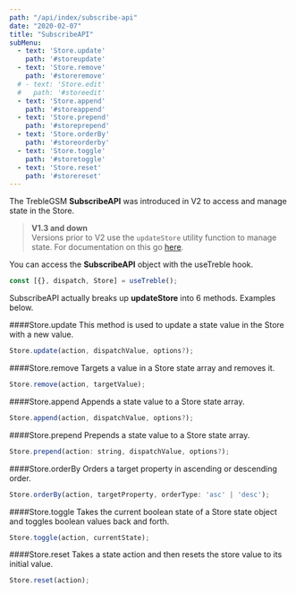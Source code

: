 ```yaml
---
path: "/api/index/subscribe-api"
date: "2020-02-07"
title: "SubscribeAPI"
subMenu: 
  - text: 'Store.update' 
    path: '#storeupdate'
  - text: 'Store.remove'
    path: '#storeremove'
  # - text: 'Store.edit'
  #   path: '#storeedit'
  - text: 'Store.append'
    path: '#storeappend'
  - text: 'Store.prepend'
    path: '#storeprepend'
  - text: 'Store.orderBy'
    path: '#storeorderby'
  - text: 'Store.toggle'
    path: '#storetoggle'
  - text: 'Store.reset'
    path: '#storereset'
---
```


The TrebleGSM **SubscribeAPI** was introduced in V2 to access and manage state in the Store.

>**V1.3 and down**  
Versions prior to V2 use the `updateStore` utility function to manage state. For documentation on this go [here](/api/deprecated#update-store).

You can access the **SubscribeAPI** object with the useTreble hook.
```javascript
const [{}, dispatch, Store] = useTreble();
```

SubscribeAPI actually breaks up **updateStore** into 6 methods. Examples below.

####Store.update
This method is used to update a state value in the Store with a new value.
```javascript
Store.update(action, dispatchValue, options?);
```

####Store.remove
Targets a value in a Store state array and removes it.
```javascript
Store.remove(action, targetValue);
```

####Store.append
Appends a state value to a Store state array.
```javascript
Store.append(action, dispatchValue, options?);
```

####Store.prepend
Prepends a state value to a Store state array.
```javascript
Store.prepend(action: string, dispatchValue, options?);
```

####Store.orderBy
Orders a target property in ascending or descending order.
```javascript
Store.orderBy(action, targetProperty, orderType: 'asc' | 'desc');
```

####Store.toggle
Takes the current boolean state of a Store state object and toggles boolean values back and forth.
```javascript
Store.toggle(action, currentState);
```

####Store.reset
Takes a state action and then resets the store value to its initial value.
```javascript
Store.reset(action);
```